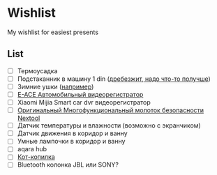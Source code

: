 # Wishlist
My wishlist for easiest presents


## List

- [ ] Термоусадка
- [ ] Подстаканник в машину 1 din ([дребезжит, надо что-то получше](https://aliexpress.ru/item/4001271879105.html))
- [ ] Зимние ушки ([например](https://ushkin-magazin.ru/catalog/modeli_180s_man/))
- [ ] [E-ACE Автомобильный видеорегистратор](https://aliexpress.ru/item/32894922089.html)
- [ ] Xiaomi Mijia Smart car dvr видеорегистратор
- [ ] [Оригинальный Многофункциональный молоток безопасности Nextool](https://aliexpress.ru/item/1005001483059623.html)
- [ ] Датчик температуры и влажности (возможно с экранчиком)
- [ ] Датчик движения в коридор и ванну
- [ ] Умные лампочки в коридор и ванну
- [ ] aqara hub
- [ ] [Кот-копилка](https://totoro-shop.ru/toilet-paper-holder-24)
- [ ] Bluetooth колонка JBL или SONY?
